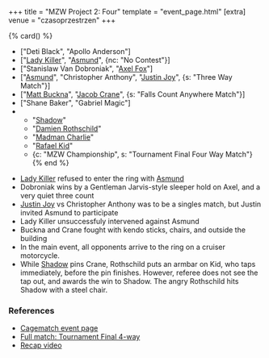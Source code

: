 +++
title = "MZW Project 2: Four"
template = "event_page.html"
[extra]
venue = "czasoprzestrzen"
+++

{% card() %}
- ["Deti Black", "Apollo Anderson"]
- ["[Lady Killer](@/w/boro.md)", "[Asmund](@/w/asmund.md)", {nc: "No Contest"}]
- ["Stanislaw Van Dobroniak", "[Axel Fox](@/w/axel-fox.md)"]
- ["[Asmund](@/w/asmund.md)", "Christopher Anthony", "[Justin Joy](@/w/justin-joy.md)",
  {s: "Three Way Match"}]
- ["[Matt Buckna](@/w/matt-buckna.md)", "[Jacob Crane](@/w/jacob-crane.md)", {s: "Falls
      Count Anywhere Match"}]
- ["Shane Baker", "Gabriel Magic"]
- - "[Shadow](@/w/shadow.md)"
  - "[Damien Rothschild](@/w/damien-rothschild.md)"
  - "[Madman Charlie](@/w/madman-charlie.md)"
  - "[Rafael Kid](@/w/rafael-kid.md)"
  - {c: "MZW Championship", s: "Tournament Final Four Way Match"}
{% end %}

* [Lady Killer](@/w/boro.md) refused to enter the ring with [Asmund](@/w/asmund.md)
* Dobroniak wins by a Gentleman Jarvis-style sleeper hold on Axel, and a very quiet three count
* [Justin Joy](@/w/justin-joy.md) vs Christopher Anthony was to be a singles match, but Justin invited Asmund to participate
* Lady Killer unsuccessfuly intervened against Asmund
* Buckna and Crane fought with kendo sticks, chairs, and outside the building
* In the main event, all opponents arrive to the ring on a cruiser motorcycle.
* While [Shadow](@/w/shadow.md) pins Crane, Rothschild puts an armbar on Kid, who taps immediately, before the pin finishes. However, referee does not see the tap out, and awards the win to Shadow. The angry Rothschild hits Shadow with a steel chair.

### References

* [Cagematch event page](https://www.cagematch.net/?id=1&nr=322461)
* [Full match: Tournament Final 4-way](https://www.youtube.com/watch?v=31_PIi22v6o)
* [Recap video](https://youtu.be/8LKMTYPzaIU)
